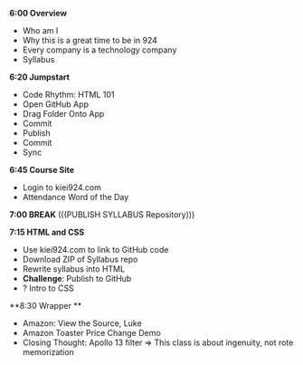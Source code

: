 **6:00 Overview**
* Who am I
* Why this is a great time to be in 924
* Every company is a technology company
* Syllabus

**6:20 Jumpstart**
* Code Rhythm: HTML 101
* Open GitHub App
* Drag Folder Onto App
* Commit
* Publish
* Commit 
* Sync

**6:45 Course Site** 
* Login to kiei924.com 
* Attendance Word of the Day

**7:00 BREAK**
(((PUBLISH SYLLABUS Repository)))

**7:15 HTML and CSS**
* Use kiei924.com to link to GitHub code
* Download ZIP of Syllabus repo
* Rewrite syllabus into HTML
* **Challenge**: Publish to GitHub
* ? Intro to CSS

**8:30 Wrapper **
* Amazon: View the Source, Luke
* Amazon Toaster Price Change Demo
* Closing Thought: Apollo 13 filter => This class is about ingenuity, not rote memorization
